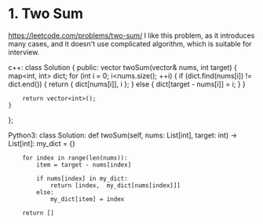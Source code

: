# 1. Two Sum
https://leetcode.com/problems/two-sum/
I like this problem, as it introduces many cases, and it doesn't use complicated algorithm, which is suitable for interview.

c++:
class Solution {
public:
	vector<int> twoSum(vector<int>& nums, int target)
	{
		map<int, int> dict;
		for (int i = 0; i<nums.size(); ++i)
		{
			if (dict.find(nums[i]) != dict.end())
			{
				return { dict[nums[i]], i };
			}
			else
			{
				dict[target - nums[i]] = i;
			}
		}

		return vector<int>();
	}
};

Python3:
class Solution:
    def twoSum(self, nums: List[int], target: int) -> List[int]:
        my_dict = {}

        for index in range(len(nums)):
            item = target - nums[index]

            if nums[index] in my_dict:
                return [index,  my_dict[nums[index]]]
            else:
                my_dict[item] = index

        return []

